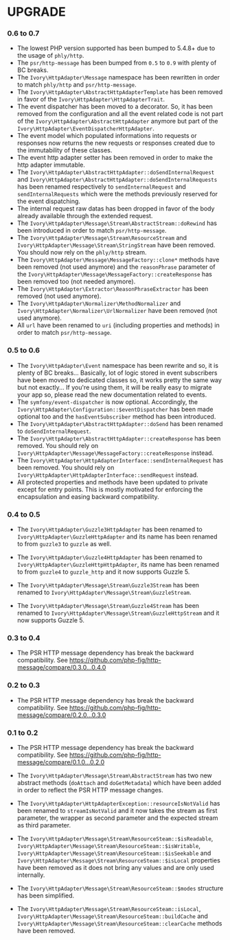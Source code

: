 # UPGRADE

### 0.6 to 0.7

 * The lowest PHP version supported has been bumped to 5.4.8+ due to the usage of `phly/http`.
 * The `psr/http-message` has been bumped from `0.5` to `0.9` with plenty of BC breaks.
 * The `Ivory\HttpAdapter\Message` namespace has been rewritten in order to match `phly/http` and `psr/http-message`.
 * The `Ivory\HttpAdapter\AbstractHttpAdapterTemplate` has been removed in favor of the 
   `Ivory\HttpAdapter\HttpAdapterTrait`.
 * The event dispatcher has been moved to a decorator. So, it has been removed from the configuration and all the 
   event related code is not part of the `Ivory\HttpAdapter\AbstractHttpAdapter` anymore but part of the 
   `Ivory\HttpAdapter\EventDispatcherHttpAdapter`.
 * The event model which populated informations into requests or responses now returns the new requests or responses 
   created due to the immutability of these classes.
 * The event http adapter setter has been removed in order to make the http adapter immutable.
 * The `Ivory\HttpAdapter\AbstractHttpAdapter::doSendInternalRequest` and 
   `Ivory\HttpAdapter\AbstractHttpAdapter::doSendInternalRequests` has been renamed respectively to 
   `sendInternalRequest` and `sendInternalRequests` which were the methods previously reserved for the event 
   dispatching.
 * The internal request raw datas has been dropped in favor of the body already available through the extended request.
 * The `Ivory\HttpAdapter\Message\Stream\AbstractStream::doRewind` has been introduced in order to match 
   `psr/http-message`.
 * The `Ivory\HttpAdapter\Message\Stream\ResourceStream` and `Ivory\HttpAdapter\Message\Stream\StringStream` have been 
   removed. You should now rely on the `phly/http` stream.
 * The `Ivory\HttpAdapter\Message\MessageFactory::clone*` methods have been removed (not used anymore) and the 
   `reasonPhrase` parameter of the `Ivory\HttpAdapter\Message\MessageFactory::createResponse` has been removed too 
   (not needed anymore).
 * The `Ivory\HttpAdapter\Extractor\ReasonPhraseExtractor` has been removed (not used anymore).
 * The `Ivory\HttpAdapter\Normalizer\MethodNormalizer` and `Ivory\HttpAdapter\Normalizer\UrlNormalizer` have been 
   removed (not used anymore).
 * All `url` have been renamed to `uri` (including properties and methods) in order to match `psr/http-message`.

### 0.5 to 0.6

 * The `Ivory\HttpAdapter\Event` namespace has been rewrite and so, it is plenty of BC breaks... Basically, lot of
   logic stored in event subscribers have been moved to dedicated classes so, it works pretty the same way but not
   exactly... If you're using them, it will be really easy to migrate your app so, please read the new documentation
   related to events.
 * The `symfony/event-dispatcher` is now optional. Accordingly, the  `Ivory\HttpAdapter\Configuration::$eventDispatcher`
   has been made optional too and the `hasEventSubscriber` method has been introduced.
 * The `Ivory\HttpAdapter\AbstractHttpAdapter::doSend` has been renamed to `doSendInternalRequest`.
 * The `Ivory\HttpAdapter\AbstractHttpAdapter::createResponse` has been removed. You should rely on
   `Ivory\HttpAdapter\Message\MessageFactory::createResponse` instead.
 * The `Ivory\HttpAdapter\HttpAdapterInterface::sendInternalRequest` has been removed. You should rely on
  `Ivory\HttpAdapter\HttpAdapterInterface::sendRequest` instead.
 * All protected properties and methods have been updated to private except for entry points. This is mostly motivated
   for enforcing the encapsulation and easing backward compatibility.

### 0.4 to 0.5

 * The `Ivory\HttpAdapter\Guzzle3HttpAdapter` has been renamed to `Ivory\HttpAdapter\GuzzleHttpAdapter` and its name
   has been renamed to from `guzzle3` to `guzzle` as well.

 * The `Ivory\HttpAdapter\Guzzle4HttpAdapter` has been renamed to `Ivory\HttpAdapter\GuzzleHttpHttpAdapter`, its
   name has been renamed to from `guzzle4` to `guzzle_http` and it now supports Guzzle 5.

 * The `Ivory\HttpAdapter\Message\Stream\Guzzle3Stream` has been renamed to
   `Ivory\HttpAdapter\Message\Stream\GuzzleStream`.

 * The `Ivory\HttpAdapter\Message\Stream\Guzzle4Stream` has been renamed to
   `Ivory\HttpAdapter\Message\Stream\GuzzleHttpStream` and it now supports Guzzle 5.

### 0.3 to 0.4

 * The PSR HTTP message dependency has break the backward compatibility.
   See https://github.com/php-fig/http-message/compare/0.3.0...0.4.0

### 0.2 to 0.3

 * The PSR HTTP message dependency has break the backward compatibility.
   See https://github.com/php-fig/http-message/compare/0.2.0...0.3.0

### 0.1 to 0.2

 * The PSR HTTP message dependency has break the backward compatibility.
   See https://github.com/php-fig/http-message/compare/0.1.0...0.2.0

 * The `Ivory\HttpAdapter\Message\Stream\AbstractStream` has two new abstract methods (`doAttach` and `doGetMetadata`)
   which have been added in order to reflect the PSR HTTP message changes.

 * The `Ivory\HttpAdapter\HttpAdapterException::resourceIsNotValid` has been renamed to `streamIsNotValid` and it now
   takes the stream as first parameter, the wrapper as second parameter and the expected stream as third parameter.

 * The `Ivory\HttpAdapter\Message\Stream\ResourceSteam::$isReadable`,
   `Ivory\HttpAdapter\Message\Stream\ResourceSteam::$isWritable`,
   `Ivory\HttpAdapter\Message\Stream\ResourceSteam::$isSeekable` and
   `Ivory\HttpAdapter\Message\Stream\ResourceSteam::$isLocal` properties have been removed as it does not bring any
   values and are only used internally.

 * The `Ivory\HttpAdapter\Message\Stream\ResourceSteam::$modes` structure has been simplified.

 * The `Ivory\HttpAdapter\Message\Stream\ResourceSteam::isLocal`,
   `Ivory\HttpAdapter\Message\Stream\ResourceSteam::buildCache` and
   `Ivory\HttpAdapter\Message\Stream\ResourceSteam::clearCache` methods have been removed.
